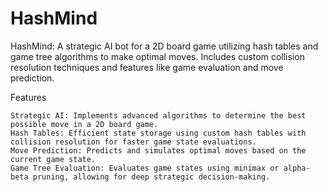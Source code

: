 # HashMind
HashMind: A strategic AI bot for a 2D board game utilizing hash tables and game tree algorithms to make optimal moves. Includes custom collision resolution techniques and features like game evaluation and move prediction.

Features

    Strategic AI: Implements advanced algorithms to determine the best possible move in a 2D board game.
    Hash Tables: Efficient state storage using custom hash tables with collision resolution for faster game state evaluations.
    Move Prediction: Predicts and simulates optimal moves based on the current game state.
    Game Tree Evaluation: Evaluates game states using minimax or alpha-beta pruning, allowing for deep strategic decision-making.

